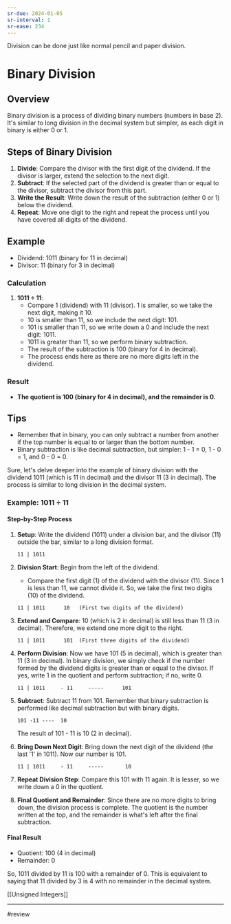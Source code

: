 ```yaml
---
sr-due: 2024-01-05
sr-interval: 1
sr-ease: 234
---
```


Division can be done just like normal pencil and paper division. 

# Binary Division

## Overview

Binary division is a process of dividing binary numbers (numbers in base 2). It's similar to long division in the decimal system but simpler, as each digit in binary is either 0 or 1.

## Steps of Binary Division

1. **Divide**: Compare the divisor with the first digit of the dividend. If the divisor is larger, extend the selection to the next digit.
2. **Subtract**: If the selected part of the dividend is greater than or equal to the divisor, subtract the divisor from this part.
3. **Write the Result**: Write down the result of the subtraction (either 0 or 1) below the dividend.
4. **Repeat**: Move one digit to the right and repeat the process until you have covered all digits of the dividend.

## Example

- Dividend: 1011 (binary for 11 in decimal)
- Divisor: 11 (binary for 3 in decimal)

### Calculation

1. **1011 ÷ 11**:
    - Compare 1 (dividend) with 11 (divisor). 1 is smaller, so we take the next digit, making it 10.
    - 10 is smaller than 11, so we include the next digit: 101.
    - 101 is smaller than 11, so we write down a 0 and include the next digit: 1011.
    - 1011 is greater than 11, so we perform binary subtraction.
    - The result of the subtraction is 100 (binary for 4 in decimal).
    - The process ends here as there are no more digits left in the dividend.

### Result

- **The quotient is 100 (binary for 4 in decimal), and the remainder is 0.**

## Tips

- Remember that in binary, you can only subtract a number from another if the top number is equal to or larger than the bottom number.
- Binary subtraction is like decimal subtraction, but simpler: 1 - 1 = 0, 1 - 0 = 1, and 0 - 0 = 0.

Sure, let's delve deeper into the example of binary division with the dividend 1011 (which is 11 in decimal) and the divisor 11 (3 in decimal). The process is similar to long division in the decimal system.

### Example: 1011 ÷ 11

#### Step-by-Step Process

1. **Setup**: Write the dividend (1011) under a division bar, and the divisor (11) outside the bar, similar to a long division format.
    
    `11 | 1011`
    
2. **Division Start**: Begin from the left of the dividend.
    
    - Compare the first digit (1) of the dividend with the divisor (11). Since 1 is less than 11, we cannot divide it. So, we take the first two digits (10) of the dividend.
    
    `11 | 1011      10   (First two digits of the dividend)`
    
3. **Extend and Compare**: 10 (which is 2 in decimal) is still less than 11 (3 in decimal). Therefore, we extend one more digit to the right.
    
    `11 | 1011      101  (First three digits of the dividend)`
    
4. **Perform Division**: Now we have 101 (5 in decimal), which is greater than 11 (3 in decimal). In binary division, we simply check if the number formed by the dividend digits is greater than or equal to the divisor. If yes, write 1 in the quotient and perform subtraction; if no, write 0.
    
    `11 | 1011     - 11     -----      101`
    
5. **Subtract**: Subtract 11 from 101. Remember that binary subtraction is performed like decimal subtraction but with binary digits.
    
    `101 -11 ----  10`
    
    The result of 101 - 11 is 10 (2 in decimal).
    
6. **Bring Down Next Digit**: Bring down the next digit of the dividend (the last '1' in 1011). Now our number is 101.
    
    `11 | 1011     - 11     -----       10`
    
7. **Repeat Division Step**: Compare this 101 with 11 again. It is lesser, so we write down a 0 in the quotient.
    
8. **Final Quotient and Remainder**: Since there are no more digits to bring down, the division process is complete. The quotient is the number written at the top, and the remainder is what's left after the final subtraction.
    

#### Final Result

- Quotient: 100 (4 in decimal)
- Remainder: 0

So, 1011 divided by 11 is 100 with a remainder of 0. This is equivalent to saying that 11 divided by 3 is 4 with no remainder in the decimal system.

[[Unsigned Integers]]

---
#review